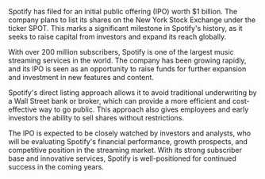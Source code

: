 Spotify has filed for an initial public offering (IPO) worth $1 billion. The company plans to list its shares on the New York Stock Exchange under the ticker SPOT. This marks a significant milestone in Spotify's history, as it seeks to raise capital from investors and expand its reach globally.

With over 200 million subscribers, Spotify is one of the largest music streaming services in the world. The company has been growing rapidly, and its IPO is seen as an opportunity to raise funds for further expansion and investment in new features and content.

Spotify's direct listing approach allows it to avoid traditional underwriting by a Wall Street bank or broker, which can provide a more efficient and cost-effective way to go public. This approach also gives employees and early investors the ability to sell shares without restrictions.

The IPO is expected to be closely watched by investors and analysts, who will be evaluating Spotify's financial performance, growth prospects, and competitive position in the streaming market. With its strong subscriber base and innovative services, Spotify is well-positioned for continued success in the coming years.